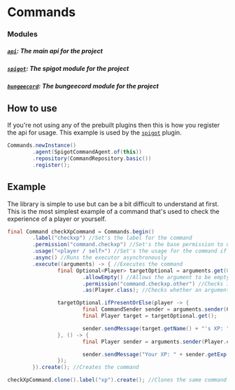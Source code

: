 # Commands

### Modules
##### [`api`](https://github.com/BlazingTide/Commands/tree/master/api): The main api for the project

##### [`spigot`](https://github.com/BlazingTide/Commands/tree/master/spigot): The spigot module for the project

##### [`bungeecord`](https://github.com/BlazingTide/Commands/tree/master/bungeecord): The bungeecord module for the project

## How to use
If you're not using any of the prebuilt plugins then this is how you register the api for usage.
This example is used by the [`spigot`](https://github.com/BlazingTide/Commands/tree/master/spigot) plugin.

```java
Commands.newInstance()
        .agent(SpigotCommandAgent.of(this))
        .repository(CommandRepository.basic())
        .register();
```

## Example
The library is simple to use but can be a bit difficult to understand at first.
This is the most simplest example of a command that's used to check the experience of
a player or yourself.

```java
final Command checkXpCommand = Commands.begin()
        .label("checkxp") //Set's the label for the command
        .permission("command.checkxp") //Set's the base permission to use the command
        .usage("<player / self>") //Set's the usage for the command if there isn't enough arguments
        .async() //Runs the executor asynchronously
        .execute((arguments) -> { //Executes the command
                final Optional<Player> targetOptional = arguments.get(0)
                        .allowEmpty() //Allows the argument to be empty and will change the return signature to Optional<Type>
                        .permission("command.checkxp.other") //Checks if the argument is supplied that the player has permission to perform this command
                        .as(Player.class); //Checks whether an argument is supplied and checks if the argument is a Spigot Player

                targetOptional.ifPresentOrElse(player -> {
                        final CommandSender sender = arguments.sender(CommandSender.class); //Automatically converts the sender object into a CommandSender
                        final Player target = targetOptional.get();

                        sender.sendMessage(target.getName() + "'s XP: " + target.getExp());
                }, () -> {
                        final Player sender = arguments.sender(Player.class); //Automatically converts the sender object into a Player and if the sender isn't a player then the command will stop

                        sender.sendMessage("Your XP: " + sender.getExp());
                });
        }).create(); //Creates the command

checkXpCommand.clone().label("xp").create(); //Clones the same command but under a different label
```
